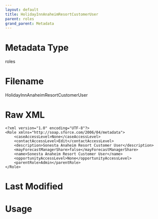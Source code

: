 ```yaml
---
layout: default
title: HolidayInnAnaheimResortCustomerUser
parent: roles
grand_parent: Metadata
---
```

# Metadata Type
roles


# Filename 
HolidayInnAnaheimResortCustomerUser


# Raw XML
```
<?xml version="1.0" encoding="UTF-8"?>
<Role xmlns="http://soap.sforce.com/2006/04/metadata">
    <caseAccessLevel>None</caseAccessLevel>
    <contactAccessLevel>Edit</contactAccessLevel>
    <description>Sonesta Anaheim Resort Customer User</description>
    <mayForecastManagerShare>false</mayForecastManagerShare>
    <name>Sonesta Anaheim Resort Customer User</name>
    <opportunityAccessLevel>None</opportunityAccessLevel>
    <parentRole>Admin</parentRole>
</Role>
```


# Last Modified


# Usage

